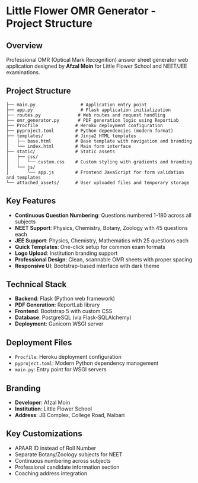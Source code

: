 # Little Flower OMR Generator - Project Structure

## Overview
Professional OMR (Optical Mark Recognition) answer sheet generator web application designed by **Afzal Moin** for Little Flower School and NEET/JEE examinations.

## Project Structure
```
├── main.py                 # Application entry point
├── app.py                  # Flask application initialization
├── routes.py              # Web routes and request handling
├── omr_generator.py       # PDF generation logic using ReportLab
├── Procfile              # Heroku deployment configuration
├── pyproject.toml        # Python dependencies (modern format)
├── templates/            # Jinja2 HTML templates
│   ├── base.html         # Base template with navigation and branding
│   └── index.html        # Main form interface
├── static/               # Static assets
│   ├── css/
│   │   └── custom.css    # Custom styling with gradients and branding
│   └── js/
│       └── app.js        # Frontend JavaScript for form validation and templates
└── attached_assets/      # User uploaded files and temporary storage
```

## Key Features
- **Continuous Question Numbering**: Questions numbered 1-180 across all subjects
- **NEET Support**: Physics, Chemistry, Botany, Zoology with 45 questions each
- **JEE Support**: Physics, Chemistry, Mathematics with 25 questions each  
- **Quick Templates**: One-click setup for common exam formats
- **Logo Upload**: Institution branding support
- **Professional Design**: Clean, scannable OMR sheets with proper spacing
- **Responsive UI**: Bootstrap-based interface with dark theme

## Technical Stack
- **Backend**: Flask (Python web framework)
- **PDF Generation**: ReportLab library
- **Frontend**: Bootstrap 5 with custom CSS
- **Database**: PostgreSQL (via Flask-SQLAlchemy)
- **Deployment**: Gunicorn WSGI server

## Deployment Files
- `Procfile`: Heroku deployment configuration
- `pyproject.toml`: Modern Python dependency management
- `main.py`: Entry point for WSGI servers

## Branding
- **Developer**: Afzal Moin
- **Institution**: Little Flower School
- **Address**: JB Complex, College Road, Nalbari

## Key Customizations
- APAAR ID instead of Roll Number
- Separate Botany/Zoology subjects for NEET
- Continuous numbering across subjects
- Professional candidate information section
- Coaching address integration